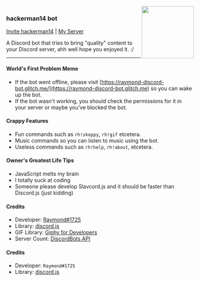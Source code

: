 <img align="right" width="140" height="140" src="https://cdn.discordapp.com/attachments/609430876626878476/622729942895034368/Avatar.png">

### hackerman14 bot

[Invite hackerman14](https://discordapp.com/oauth2/authorize?client_id=619613322903420929&scope=bot&permissions=8) | [My Server](https://discord.gg/fy6nBMg)

A Discord bot that tries to bring "quality" content to your Discord server, ahh well hope you enjoyed it. :/

* * *

#### **World's First Problem Meme**

*	If the bot went offline, please visit [https://raymond-discord-bot.glitch.me/](https://raymond-discord-bot.glitch.me) so you can wake up the bot.
*	If the bot wasn't working, you should check the permissions for it in your server or maybe you've blocked the bot.

#### **Crappy Features**

*   Fun commands such as `rh!skeppy`, `rh!gif` etcetera.
*   Music commands so you can listen to music using the bot.
*   Useless commands such as `rh!help`, `rh!about`, etcetera.

#### **Owner's Greatest Life Tips**

*	JavaScript melts my brain
*	I totally suck at coding
*	Someone please develop Slavcord.js and it should be faster than Discord.js (just kidding)

#### **Credits**

*   Developer: [Raymond#1725](https://raymond-1227.github.io)
*   Library: [discord.js](https://discord.js.org)
*   GIF Library: [Giphy for Developers](https://developers.giphy.com)
*   Server Count: [DiscordBots API](https://top.gg/api/docs)

#### Credits
- Developer: `Raymond#1725`
- Library: [discord.js](https://discord.js.org)
